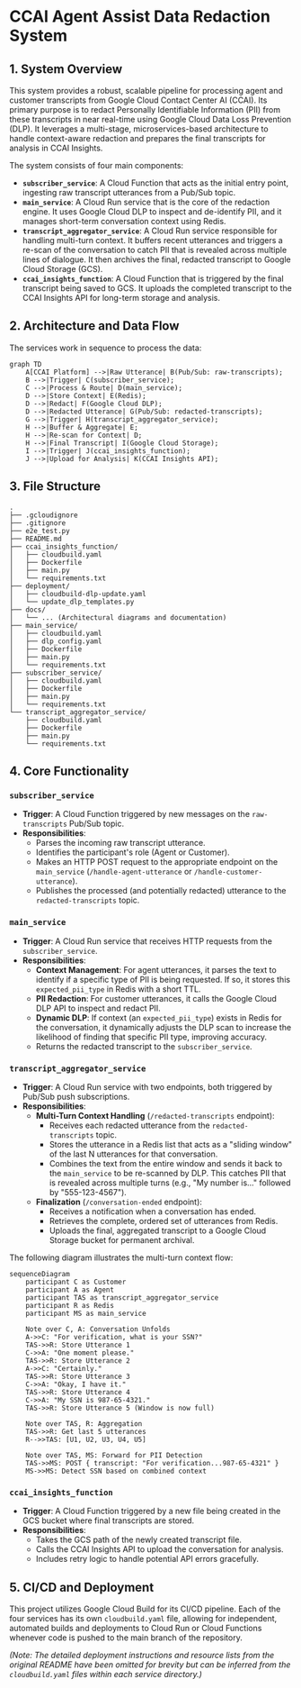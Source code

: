 # CCAI Agent Assist Data Redaction System

## 1. System Overview

This system provides a robust, scalable pipeline for processing agent and customer transcripts from Google Cloud Contact Center AI (CCAI). Its primary purpose is to redact Personally Identifiable Information (PII) from these transcripts in near real-time using Google Cloud Data Loss Prevention (DLP). It leverages a multi-stage, microservices-based architecture to handle context-aware redaction and prepares the final transcripts for analysis in CCAI Insights.

The system consists of four main components:

*   **`subscriber_service`**: A Cloud Function that acts as the initial entry point, ingesting raw transcript utterances from a Pub/Sub topic.
*   **`main_service`**: A Cloud Run service that is the core of the redaction engine. It uses Google Cloud DLP to inspect and de-identify PII, and it manages short-term conversation context using Redis.
*   **`transcript_aggregator_service`**: A Cloud Run service responsible for handling multi-turn context. It buffers recent utterances and triggers a re-scan of the conversation to catch PII that is revealed across multiple lines of dialogue. It then archives the final, redacted transcript to Google Cloud Storage (GCS).
*   **`ccai_insights_function`**: A Cloud Function that is triggered by the final transcript being saved to GCS. It uploads the completed transcript to the CCAI Insights API for long-term storage and analysis.

## 2. Architecture and Data Flow

The services work in sequence to process the data:

```mermaid
graph TD
    A[CCAI Platform] -->|Raw Utterance| B(Pub/Sub: raw-transcripts);
    B -->|Trigger| C(subscriber_service);
    C -->|Process & Route| D(main_service);
    D -->|Store Context| E(Redis);
    D -->|Redact| F(Google Cloud DLP);
    D -->|Redacted Utterance| G(Pub/Sub: redacted-transcripts);
    G -->|Trigger| H(transcript_aggregator_service);
    H -->|Buffer & Aggregate| E;
    H -->|Re-scan for Context| D;
    H -->|Final Transcript| I(Google Cloud Storage);
    I -->|Trigger| J(ccai_insights_function);
    J -->|Upload for Analysis| K(CCAI Insights API);
```

## 3. File Structure

```
.
├── .gcloudignore
├── .gitignore
├── e2e_test.py
├── README.md
├── ccai_insights_function/
│   ├── cloudbuild.yaml
│   ├── Dockerfile
│   ├── main.py
│   └── requirements.txt
├── deployment/
│   ├── cloudbuild-dlp-update.yaml
│   └── update_dlp_templates.py
├── docs/
│   └── ... (Architectural diagrams and documentation)
├── main_service/
│   ├── cloudbuild.yaml
│   ├── dlp_config.yaml
│   ├── Dockerfile
│   ├── main.py
│   └── requirements.txt
├── subscriber_service/
│   ├── cloudbuild.yaml
│   ├── Dockerfile
│   ├── main.py
│   └── requirements.txt
└── transcript_aggregator_service/
    ├── cloudbuild.yaml
    ├── Dockerfile
    ├── main.py
    └── requirements.txt
```

## 4. Core Functionality

### `subscriber_service`

*   **Trigger**: A Cloud Function triggered by new messages on the `raw-transcripts` Pub/Sub topic.
*   **Responsibilities**:
    *   Parses the incoming raw transcript utterance.
    *   Identifies the participant's role (Agent or Customer).
    *   Makes an HTTP POST request to the appropriate endpoint on the `main_service` (`/handle-agent-utterance` or `/handle-customer-utterance`).
    *   Publishes the processed (and potentially redacted) utterance to the `redacted-transcripts` topic.

### `main_service`

*   **Trigger**: A Cloud Run service that receives HTTP requests from the `subscriber_service`.
*   **Responsibilities**:
    *   **Context Management**: For agent utterances, it parses the text to identify if a specific type of PII is being requested. If so, it stores this `expected_pii_type` in Redis with a short TTL.
    *   **PII Redaction**: For customer utterances, it calls the Google Cloud DLP API to inspect and redact PII.
    *   **Dynamic DLP**: If context (an `expected_pii_type`) exists in Redis for the conversation, it dynamically adjusts the DLP scan to increase the likelihood of finding that specific PII type, improving accuracy.
    *   Returns the redacted transcript to the `subscriber_service`.

### `transcript_aggregator_service`

*   **Trigger**: A Cloud Run service with two endpoints, both triggered by Pub/Sub push subscriptions.
*   **Responsibilities**:
    *   **Multi-Turn Context Handling** (`/redacted-transcripts` endpoint):
        *   Receives each redacted utterance from the `redacted-transcripts` topic.
        *   Stores the utterance in a Redis list that acts as a "sliding window" of the last N utterances for that conversation.
        *   Combines the text from the entire window and sends it back to the `main_service` to be re-scanned by DLP. This catches PII that is revealed across multiple turns (e.g., "My number is..." followed by "555-123-4567").
    *   **Finalization** (`/conversation-ended` endpoint):
        *   Receives a notification when a conversation has ended.
        *   Retrieves the complete, ordered set of utterances from Redis.
        *   Uploads the final, aggregated transcript to a Google Cloud Storage bucket for permanent archival.

The following diagram illustrates the multi-turn context flow:

```mermaid
sequenceDiagram
    participant C as Customer
    participant A as Agent
    participant TAS as transcript_aggregator_service
    participant R as Redis
    participant MS as main_service

    Note over C, A: Conversation Unfolds
    A->>C: "For verification, what is your SSN?"
    TAS->>R: Store Utterance 1
    C->>A: "One moment please."
    TAS->>R: Store Utterance 2
    A->>C: "Certainly."
    TAS->>R: Store Utterance 3
    C->>A: "Okay, I have it."
    TAS->>R: Store Utterance 4
    C->>A: "My SSN is 987-65-4321."
    TAS->>R: Store Utterance 5 (Window is now full)
    
    Note over TAS, R: Aggregation
    TAS->>R: Get last 5 utterances
    R-->>TAS: [U1, U2, U3, U4, U5]
    
    Note over TAS, MS: Forward for PII Detection
    TAS->>MS: POST { transcript: "For verification...987-65-4321" }
    MS->>MS: Detect SSN based on combined context
```

### `ccai_insights_function`

*   **Trigger**: A Cloud Function triggered by a new file being created in the GCS bucket where final transcripts are stored.
*   **Responsibilities**:
    *   Takes the GCS path of the newly created transcript file.
    *   Calls the CCAI Insights API to upload the conversation for analysis.
    *   Includes retry logic to handle potential API errors gracefully.

## 5. CI/CD and Deployment

This project utilizes Google Cloud Build for its CI/CD pipeline. Each of the four services has its own `cloudbuild.yaml` file, allowing for independent, automated builds and deployments to Cloud Run or Cloud Functions whenever code is pushed to the main branch of the repository.

*(Note: The detailed deployment instructions and resource lists from the original README have been omitted for brevity but can be inferred from the `cloudbuild.yaml` files within each service directory.)*